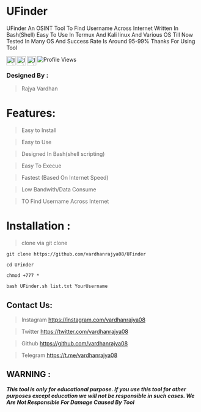 # UFinder
UFinder An OSINT Tool To Find Username Across Internet Written In Bash(Shell)
Easy To Use In Termux And Kali linux And Various OS Till Now Tested In Many OS And Success Rate Is Around 95-99% 
Thanks For Using Tool 
 <p>
 <a href="https://www.twitter.com/c/vardhanrajy08">
    <img align="left" alt="Indian Cyber Troops YouTube" width="24px" src="https://cdn.jsdelivr.net/npm/simple-icons@3.2.0/icons/twitter.svg" />
  </a>
    <a href="https://instagram.com/vardhanrajy08">
    <img align="left" alt="Indian Cyber Troops Instagram" width="24px" src="https://cdn.jsdelivr.net/npm/simple-icons@3.2.0/icons/instagram.svg" />
  </a>
     <a href="https://t.me/vardhanrajy08">
    <img align="left" alt="Indian Cyber Troops Telegram" width="24px" src="https://cdn.jsdelivr.net/npm/simple-icons@3.2.0/icons/telegram.svg" />
  </a>

</p>
   
   ![Profile Views](https://hits.seeyoufarm.com/api/count/incr/badge.svg?url=https://github.com/vardhanrajy08/&title=Profile%20Views)



### Designed By :
>Rajya Vardhan 

# Features:
>Easy to Install

>Easy to Use

>Designed In Bash(shell scripting)

>Easy To Execue

>Fastest (Based On Internet Speed)

>Low Bandwith/Data Consume

>TO Find Username Across Internet

# Installation :
> clone via git clone

```
git clone https://github.com/vardhanrajya08/UFinder
```
```
cd UFinder
```
```
chmod +777 *
```
```
bash UFinder.sh list.txt YourUsername
```

## Contact Us: 


>Instagram
https://instagram.com/vardhanrajya08


>Twitter
https://twitter.com/vardhanrajya08


>Github
https://github.com/vardhanrajya08


>Telegram
https://t.me/vardhanrajya08

## WARNING : 
***This tool is only for educational purpose. If you use this tool for other purposes except education we will not be responsible in such cases. We Are Not Responsible For Damage Caused By Tool***

